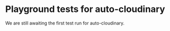 # Playground tests for auto-cloudinary
We are still awaiting the first test run for auto-cloudinary.
